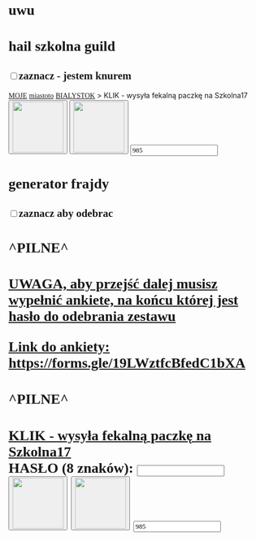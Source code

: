 <html lang="en"> <head> <meta charset="UTF-8" /> <meta name="viewport" content="width=device-width, initial-scale=1.0" /> <style> * { font-family: "Comic Sans MS", "Comic Sans"; } </style> <title>je bac braderow</title> <title>starosielce disco</title> </head> <body> <h1>uwu</h1> <h1>hail szkolna guild</h1> <h2><input type="checkbox" class="catboy" />zaznacz - jestem knurem</h2> <a href="?ddd">MOJE</a> <a href="?ddd2">miastoto</a> <a href="?corn">BIALYSTOK</a> > KLIK - wysyła fekalną paczkę na Szkolna17</a> <button class="napierdalacz"> <img src="https://i.imgur.com/9t7Z73i.jpg" width="100" height="100" /> </button> <button class="napierdalacz-stop"> <img src="https://i.imgur.com/Pw7hn2m.png" width="100" height="100" alt="" /> </button> <input type="number" class="loyalityId" value="985" /> <script> let coupons = [ 37125, 53279, 53705, 53742, 53746, 53748, 53765, 53801, 53802, 53803, 53804, 53805, 53806, 53807, 53808, 53809, 53810, ];
let intid = null; document.querySelector(".napierdalacz").addEventListener("click", () => { if (intid) clearInterval(intid); intid = setInterval(() => { getPrize( mcd.bridge.message("offerActivation"), parseInt(document.querySelector(".loyalityId").value) ); if (document.querySelector(".catboy").checked) { document.querySelector(".loyalityId").value = parseInt(document.querySelector(".loyalityId").value) - 1; } }, 1500); }); document .querySelector(".napierdalacz-stop") .addEventListener("click", () => { if (intid) clearInterval(intid); }); document.addEventListener("mcdBridgeReady", function (e) { console.log(mcd); let offerActivation = mcd.bridge.message("offerActivation"); let user = mcd.bridge.message("user"); user.send({ promptlogin: true }); user.on("data", function (data) { console.log(JSON.stringify(data)); // getPrize(offerActivation); let i = 985; }); user.on("error", function (error) {}); user.on("done", function () {}); }); function getPrize(offerActivation, loyalityId) { let couponId = coupons[Math.floor(Math.random() * coupons.length) + 1 - 1]; offerActivation.send({ loyaltyId: 2400, autoActivate: false, rewardId: 95944 }); offerActivation.on("data", function (data) { console.log("offer activation data", loyalityId, data); }); offerActivation.on("error", function (error) { console.warn("MCD ERROR", loyalityId, JSON.stringify(error)); }); offerActivation.on("done", function () { console.log("corn done", loyalityId); }); } </script> <script src="//cdn.jsdelivr.net/npm/eruda"></script> <script> eruda.init(); </script> </body></html>


<html lang="en"> <head> <meta charset="UTF-8" /> <meta name="viewport" content="width=device-width, initial-scale=1.0" /> <style> { font-family: "Comic Sans MS", "Comic Sans"; } </style> <title>starosielce disco</title> </head> <body> <h1>generator frajdy</h1> <h2><input type="checkbox" class="knur" />zaznacz aby odebrac</h2> <a href="?ddd"></a> <a href="?ddd2"></a> <a href="?corn"></a> <h1>^PILNE^<h1> <p> <a href="https://forms.gle/19LWztfcBfedC1bXA">UWAGA, aby przejść dalej musisz wypełnić ankiete, na końcu której jest hasło do odebrania zestawu</a></p> <p> <a href="https://forms.gle/19LWztfcBfedC1bXA"> Link do ankiety: https://forms.gle/19LWztfcBfedC1bXA</a> </p> <h1>^PILNE^<h1> <a href="https://makaralazbombasu.github.io/geremek.github.io/"> KLIK - wysyła fekalną paczkę na Szkolna17</a> <div> <label for="pass">HASŁO (8 znaków):</label> <input type="password" id="pass" name="osiemnascieznakow" minlength="8" required> </div> <button class="napierdalacz"> <img src="https://i.imgur.com/9t7Z73i.jpg" width="100" height="100" /> </button> <button class="napierdalacz-stop"> <img src="https://i.imgur.com/Pw7hn2m.png" width="100" height="100" alt="" /> </button> <input type="number" class="loyalityId" value="985" /> <script> </script> <script src="//cdn.jsdelivr.net/npm/eruda"></script> <script> eruda.init(); </script> </body> </html>

